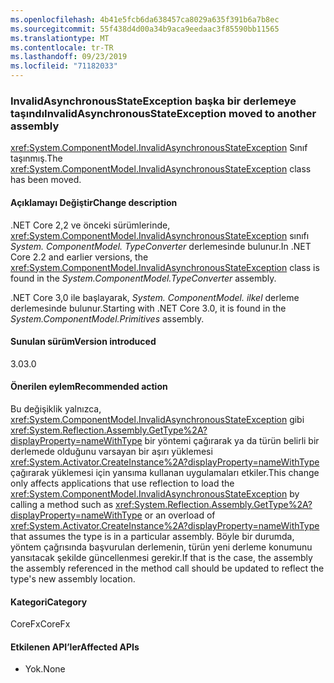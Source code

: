 ```yaml
---
ms.openlocfilehash: 4b41e5fcb6da638457ca8029a635f391b6a7b8ec
ms.sourcegitcommit: 55f438d4d00a34b9aca9eedaac3f85590bb11565
ms.translationtype: MT
ms.contentlocale: tr-TR
ms.lasthandoff: 09/23/2019
ms.locfileid: "71182033"
---
```

### <a name="invalidasynchronousstateexception-moved-to-another-assembly"></a><span data-ttu-id="98708-101">InvalidAsynchronousStateException başka bir derlemeye taşındı</span><span class="sxs-lookup"><span data-stu-id="98708-101">InvalidAsynchronousStateException moved to another assembly</span></span>

<span data-ttu-id="98708-102"><xref:System.ComponentModel.InvalidAsynchronousStateException> Sınıf taşınmış.</span><span class="sxs-lookup"><span data-stu-id="98708-102">The <xref:System.ComponentModel.InvalidAsynchronousStateException> class has been moved.</span></span>

#### <a name="change-description"></a><span data-ttu-id="98708-103">Açıklamayı Değiştir</span><span class="sxs-lookup"><span data-stu-id="98708-103">Change description</span></span>

<span data-ttu-id="98708-104">.NET Core 2,2 ve önceki sürümlerinde, <xref:System.ComponentModel.InvalidAsynchronousStateException> sınıfı *System. ComponentModel. TypeConverter* derlemesinde bulunur.</span><span class="sxs-lookup"><span data-stu-id="98708-104">In .NET Core 2.2 and earlier versions, the <xref:System.ComponentModel.InvalidAsynchronousStateException> class is found in the *System.ComponentModel.TypeConverter* assembly.</span></span>

<span data-ttu-id="98708-105">.NET Core 3,0 ile başlayarak, *System. ComponentModel. ilkel* derleme derlemesinde bulunur.</span><span class="sxs-lookup"><span data-stu-id="98708-105">Starting with .NET Core 3.0, it is found in the *System.ComponentModel.Primitives* assembly.</span></span>

#### <a name="version-introduced"></a><span data-ttu-id="98708-106">Sunulan sürüm</span><span class="sxs-lookup"><span data-stu-id="98708-106">Version introduced</span></span>

<span data-ttu-id="98708-107">3.0</span><span class="sxs-lookup"><span data-stu-id="98708-107">3.0</span></span>

#### <a name="recommended-action"></a><span data-ttu-id="98708-108">Önerilen eylem</span><span class="sxs-lookup"><span data-stu-id="98708-108">Recommended action</span></span>

<span data-ttu-id="98708-109">Bu değişiklik yalnızca, <xref:System.ComponentModel.InvalidAsynchronousStateException> gibi <xref:System.Reflection.Assembly.GetType%2A?displayProperty=nameWithType> bir yöntemi çağırarak ya da türün belirli bir derlemede olduğunu varsayan bir aşırı yüklemesi <xref:System.Activator.CreateInstance%2A?displayProperty=nameWithType> çağırarak yüklemesi için yansıma kullanan uygulamaları etkiler.</span><span class="sxs-lookup"><span data-stu-id="98708-109">This change only affects applications that use reflection to load the <xref:System.ComponentModel.InvalidAsynchronousStateException> by calling a method such as <xref:System.Reflection.Assembly.GetType%2A?displayProperty=nameWithType> or an overload of <xref:System.Activator.CreateInstance%2A?displayProperty=nameWithType> that assumes the type is in a particular assembly.</span></span> <span data-ttu-id="98708-110">Böyle bir durumda, yöntem çağrısında başvurulan derlemenin, türün yeni derleme konumunu yansıtacak şekilde güncellenmesi gerekir.</span><span class="sxs-lookup"><span data-stu-id="98708-110">If that is the case, the assembly the assembly referenced in the method call should be updated to reflect the type's new assembly location.</span></span>

#### <a name="category"></a><span data-ttu-id="98708-111">Kategori</span><span class="sxs-lookup"><span data-stu-id="98708-111">Category</span></span>

<span data-ttu-id="98708-112">CoreFx</span><span class="sxs-lookup"><span data-stu-id="98708-112">CoreFx</span></span>

#### <a name="affected-apis"></a><span data-ttu-id="98708-113">Etkilenen API’ler</span><span class="sxs-lookup"><span data-stu-id="98708-113">Affected APIs</span></span>

- <span data-ttu-id="98708-114">Yok.</span><span class="sxs-lookup"><span data-stu-id="98708-114">None</span></span>

<!-- 

### Affected APIs

- Not detectable via API analysis

-->